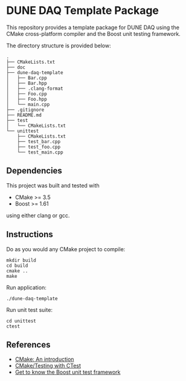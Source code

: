 DUNE DAQ Template Package
================

This repository provides a template package for DUNE DAQ using the CMake
cross-platform compiler and the Boost unit testing framework.

The directory structure is provided below:

```
.
├── CMakeLists.txt
├── doc
├── dune-daq-template
│   ├── Bar.cpp
│   ├── Bar.hpp
│   ├── .clang-format
│   ├── Foo.cpp
│   ├── Foo.hpp
│   └── main.cpp
├── .gitignore
├── README.md
├── test
│   └── CMakeLists.txt
└── unittest
    ├── CMakeLists.txt
    ├── test_bar.cpp
    ├── test_foo.cpp
    └── test_main.cpp

```

## Dependencies

This project was built and tested with 

* CMake >= 3.5
* Boost >= 1.61

using either clang or gcc.

## Instructions

Do as you would any CMake project to compile:

```
mkdir build
cd build
cmake ..
make
```

Run application:

```
./dune-daq-template
```

Run unit test suite:

```
cd unittest
ctest
```

## References

* [CMake: An introduction](https://www.cs.swarthmore.edu/~adanner/tips/cmake.php)
* [CMake/Testing with CTest](https://cmake.org/Wiki/CMake/Testing_With_CTest)
* [Get to know the Boost unit test framework](http://www.ibm.com/developerworks/aix/library/au-ctools1_boost/index.html)
